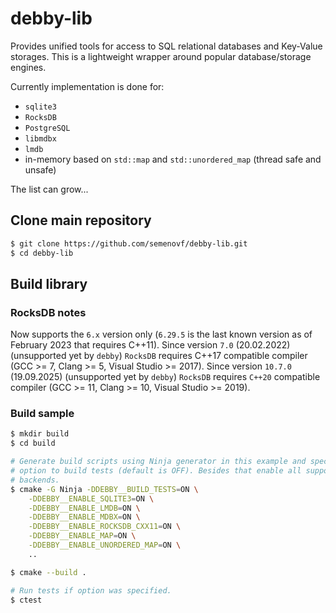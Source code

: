 # debby-lib

Provides unified tools for access to SQL relational databases and Key-Value storages.
This is a lightweight wrapper around popular database/storage engines.

Currently implementation is done for:

* `sqlite3`
* `RocksDB`
* `PostgreSQL`
* `libmdbx`
* `lmdb`
* in-memory based on `std::map` and `std::unordered_map` (thread safe and unsafe)

The list can grow...

## Clone main repository

```sh
$ git clone https://github.com/semenovf/debby-lib.git
$ cd debby-lib
```

## Build library

### RocksDB notes

Now supports the `6.x` version only (`6.29.5` is the last known version as of February 2023 that 
requires C++11). Since version `7.0` (20.02.2022) (unsupported yet by `debby`) `RocksDB` requires 
C++17 compatible compiler (GCC >= 7, Clang >= 5, Visual Studio >= 2017). Since version `10.7.0` 
(19.09.2025) (unsupported yet by `debby`) `RocksDB` requires `C++20` compatible compiler 
(GCC >= 11, Clang >= 10, Visual Studio >= 2019).

### Build sample

```sh
$ mkdir build
$ cd build

# Generate build scripts using Ninja generator in this example and specify
# option to build tests (default is OFF). Besides that enable all supported
# backends.
$ cmake -G Ninja -DDEBBY__BUILD_TESTS=ON \
    -DDEBBY__ENABLE_SQLITE3=ON \
    -DDEBBY__ENABLE_LMDB=ON \
    -DDEBBY__ENABLE_MDBX=ON \
    -DDEBBY__ENABLE_ROCKSDB_CXX11=ON \
    -DDEBBY__ENABLE_MAP=ON \
    -DDEBBY__ENABLE_UNORDERED_MAP=ON \
    ..

$ cmake --build .

# Run tests if option was specified.
$ ctest
```
